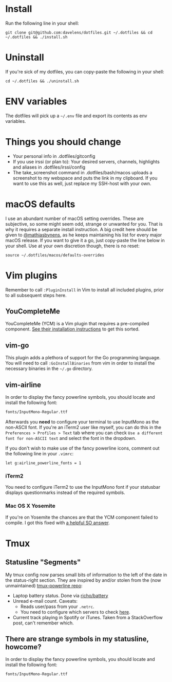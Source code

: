 # Install
Run the following line in your shell:

    git clone git@github.com:davelens/dotfiles.git ~/.dotfiles && cd ~/.dotfiles && ./install.sh

# Uninstall
If you're sick of my dotfiles, you can copy-paste the following in your shell:

	cd ~/.dotfiles && ./uninstall.sh

# ENV variables
The dotfiles will pick up a ```~/.env``` file and export its contents as env variables.

# Things you should change
- Your personal info in .dotfiles/gitconfig
- If you use irssi (or plan to): Your desired servers, channels, highlights and aliases in .dotfiles/irssi/config
- The take_screenshot command in .dotfiles/bash/macos uploads a screenshot to my webspace and puts the link in my clipboard. If you want to use this as well, just replace my SSH-host with your own.

# macOS defaults
I use an abundant number of macOS setting overrides. These are subjective, so some might seem odd, strange or unwanted for you. That is why it requires a separate install instruction. A big credit here should be given to [@mathiasbynens](http://github.com/mathiasbynens), as he keeps maintaining his list for every major macOS release. If you want to give it a go, just copy-paste the line below in your shell. Use at your own discretion though, there is no reset:

	source ~/.dotfiles/macos/defaults-overrides

# Vim plugins
Remember to call ```:PluginInstall``` in Vim to install all included plugins, prior to all subsequent steps here.

## YouCompleteMe
YouCompleteMe (YCM) is a Vim plugin that requires a pre-compiled component. [See their installation instructions](https://github.com/Valloric/YouCompleteMe#installation) to get this sorted.

## vim-go
This plugin adds a plethora of support for the Go programming language. You will need to call ```:GoInstallBinaries``` from vim in order to install the necessary binaries in the ```~/.go``` directory.

## vim-airline
In order to display the fancy powerline symbols, you should locate and install the following font:
```bash
fonts/InputMono-Regular.ttf
```
Afterwards you **need** to configure your terminal to use InputMono as the non-ASCII font. If you're an iTerm2 user like myself, you can do this in the ```Preferences > Profiles > Text``` tab where you can check ```Use a different font for non-ASCII text``` and select the font in the dropdown.

If you don't wish to make use of the fancy powerline icons, comment out the following line in your ```.vimrc```:
```vimscript
let g:airline_powerline_fonts = 1
```

### iTerm2
You need to configure iTerm2 to use the InputMono font if your statusbar displays questionmarks instead of the required symbols.

### Mac OS X Yosemite
If you're on Yosemite the chances are that the YCM component failed to compile. I got this fixed with [a helpful SO answer](http://stackoverflow.com/questions/29529455/missing-c-header-debug-after-updating-osx-command-line-tools-6-3#answer-29576048).

# Tmux
## Statusline "Segments"
My tmux config now parses small bits of information to the left of the date in the status-right section. They are inspired by and/or stolen from the (now unmaintained) [tmux-powerline repo](https://github.com/erikw/tmux-powerline):

* Laptop battery status. Done via [richo/battery](https://github.com/richo/battery)
* Unread e-mail count. Caveats:
  * Reads user/pass from your ```.netrc```.
  * You need to configure which servers to check [here](https://github.com/davelens/dotfiles/blob/master/bin/tmux/mailcount.sh#L6).
* Current track playing in Spotify or iTunes. Taken from a StackOverflow post, can't remember which.

## There are strange symbols in my statusline, howcome?
In order to display the fancy powerline symbols, you should locate and install the following font:
```bash
fonts/InputMono-Regular.ttf
```
